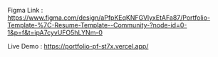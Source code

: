 Figma Link : https://www.figma.com/design/aPfpKEqKNFGVlyxEtAFa87/Portfolio-Template-%7C-Resume-Template--Community-?node-id=0-1&p=f&t=ipA7cyvUFO5hLYNm-0

Live Demo : https://portfolio-pf-st7x.vercel.app/
